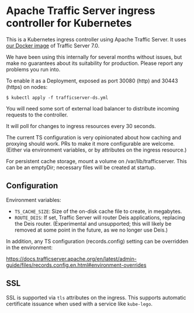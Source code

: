 Apache Traffic Server ingress controller for Kubernetes
=======================================================

This is a Kubernetes ingress controller using Apache Traffic Server.
It uses [our Docker image](https://github.com/torchbox/docker-trafficserver)
of Traffic Server 7.0.

We have been using this internally for several months without issues, but make
no guarantees about its suitability for production.  Please report any problems
you run into.

To enable it as a Deployment, exposed as port 30080 (http) and 30443 (https)
on nodes:

    $ kubectl apply -f trafficserver-ds.yml

You will need some sort of external load balancer to distribute incoming
requests to the controller. 

It will poll for changes to ingress resources every 30 seconds.

The current TS configuration is very opinionated about how caching and proxying
should work.  PRs to make it more configurable are welcome.  (Either via
environment variables, or by attributes on the ingress resource.)

For persistent cache storage, mount a volume on /var/lib/trafficserver.
This can be an emptyDir; necessary files will be created at startup.

Configuration
-------------

Environment variables:

* `TS_CACHE_SIZE`: Size of the on-disk cache file to create, in megabytes.
* `ROUTE_DEIS`: If set, Traffic Server will router Deis applications,
replacing the Deis router.  (Experimental and unsupported; this will likely
be removed at some point in the future, as we no longer use Deis.)

In addition, any TS configuration (records.config) setting can be
overridden in the environment:

https://docs.trafficserver.apache.org/en/latest/admin-guide/files/records.config.en.html#environment-overrides

SSL
---

SSL is supported via `tls` attributes on the ingress.  This supports
automatic certificate issuance when used with a service like `kube-lego`.
